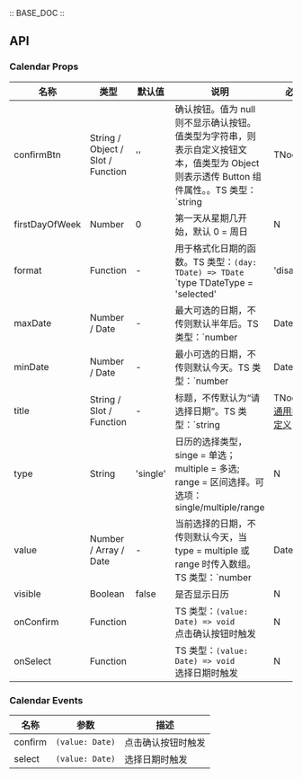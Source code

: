 :: BASE_DOC ::

## API
### Calendar Props

名称 | 类型 | 默认值 | 说明 | 必传
-- | -- | -- | -- | --
confirmBtn | String / Object / Slot / Function | '' | 确认按钮。值为 null 则不显示确认按钮。值类型为字符串，则表示自定义按钮文本，值类型为 Object 则表示透传 Button 组件属性。。TS 类型：`string | TNode | ButtonProps | null`，[Button API Documents](./button?tab=api)。[通用类型定义](https://github.com/Tencent/tdesign-mobile-vue/blob/develop/src/common.ts)。[详细类型定义](https://github.com/Tencent/tdesign-mobile-vue/tree/develop/src/calendar/type.ts) | N
firstDayOfWeek | Number | 0 | 第一天从星期几开始，默认 0 = 周日 | N
format | Function | - | 用于格式化日期的函数。TS 类型：`(day: TDate) => TDate` `type TDateType = 'selected' | 'disabled' | 'start' | 'centre' | 'end' | ''; ` `interface TDate { date: Date; day: number; type: TDateType; className?: string; prefix?: string; suffix?: string; }`。[详细类型定义](https://github.com/Tencent/tdesign-mobile-vue/tree/develop/src/calendar/type.ts) | N
maxDate | Number / Date | - | 最大可选的日期，不传则默认半年后。TS 类型：`number | Date` | N
minDate | Number / Date | - | 最小可选的日期，不传则默认今天。TS 类型：`number | Date` | N
title | String / Slot / Function | - | 标题，不传默认为“请选择日期”。TS 类型：`string | TNode`。[通用类型定义](https://github.com/Tencent/tdesign-mobile-vue/blob/develop/src/common.ts) | N
type | String | 'single' | 日历的选择类型，singe = 单选；multiple = 多选; range = 区间选择。可选项：single/multiple/range | N
value | Number / Array / Date | - | 当前选择的日期，不传则默认今天，当 type = multiple 或 range 时传入数组。TS 类型：`number | Date | TCalendarValue[] ` `type TCalendarValue = number | Date`。[详细类型定义](https://github.com/Tencent/tdesign-mobile-vue/tree/develop/src/calendar/type.ts) | N
visible | Boolean | false | 是否显示日历 | N
onConfirm | Function |  | TS 类型：`(value: Date) => void`<br/>点击确认按钮时触发 | N
onSelect | Function |  | TS 类型：`(value: Date) => void`<br/>选择日期时触发 | N

### Calendar Events

名称 | 参数 | 描述
-- | -- | --
confirm | `(value: Date)` | 点击确认按钮时触发
select | `(value: Date)` | 选择日期时触发
